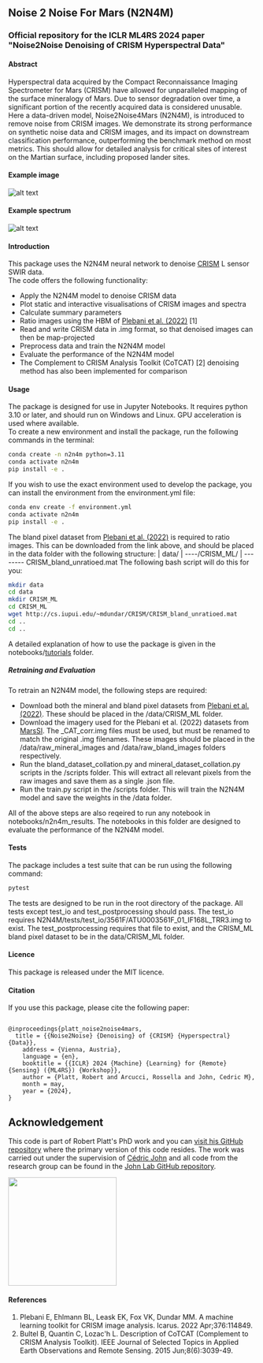 ## Noise 2 Noise For Mars (N2N4M)
### Official repository for the ICLR ML4RS 2024 paper "Noise2Noise Denoising of CRISM Hyperspectral Data"

#### Abstract
Hyperspectral data acquired by the Compact Reconnaissance Imaging Spectrometer for Mars (CRISM) have allowed for unparalleled mapping of the surface
mineralogy of Mars. Due to sensor degradation over time, a significant portion of the recently acquired data is considered unusable. Here a data-driven model,
Noise2Noise4Mars (N2N4M), is introduced to remove noise from CRISM images. We demonstrate its strong performance on synthetic noise data and CRISM
images, and its impact on downstream classification performance, outperforming the benchmark method on most metrics. This should allow for detailed analysis
for critical sites of interest on the Martian surface, including proposed lander sites.
#### Example image
![alt text](https://github.com/rob-platt/N2N4M/blob/main/docs/ATU0003561F_denoising_example_image.png)
#### Example spectrum
![alt text](https://github.com/rob-platt/N2N4M/blob/main/docs/ATU0003561F_denoising_example_spectrum.png)

#### Introduction

This package uses the N2N4M neural network to denoise [CRISM](http://crism.jhuapl.edu/) L sensor SWIR data.  
The code offers the following functionality:
* Apply the N2N4M model to denoise CRISM data
* Plot static and interactive visualisations of CRISM images and spectra
* Calculate summary parameters
* Ratio images using the HBM of [Plebani et al. (2022)](https://github.com/Banus/crism_ml) [1]
* Read and write CRISM data in .img format, so that denoised images can then be map-projected
* Preprocess data and train the N2N4M model
* Evaluate the performance of the N2N4M model
* The Complement to CRISM Analysis Toolkit (CoTCAT) [2] denoising method has also been implemented for comparison

#### Usage
The package is designed for use in Jupyter Notebooks. It requires python 3.10 or later, and should run on Windows and Linux.
GPU acceleration is used where available.  
To create a new environment and install the package, run the following commands in the terminal:

```bash
conda create -n n2n4m python=3.11
conda activate n2n4m
pip install -e .
```
If you wish to use the exact environment used to develop the package, you can install the environment from the environment.yml file:
```bash
conda env create -f environment.yml
conda activate n2n4m
pip install -e .
```
The bland pixel dataset from [Plebani et al. (2022)](http://cs.iupui.edu/~mdundar/CRISM.htm) is required to ratio images. This can be downloaded from the link above, and should be placed in the data folder with the following structure:
| data/
| ----/CRISM_ML/
| -------- CRISM_bland_unratioed.mat
The following bash script will do this for you:
```bash
mkdir data
cd data
mkdir CRISM_ML
cd CRISM_ML
wget http://cs.iupui.edu/~mdundar/CRISM/CRISM_bland_unratioed.mat
cd ..
cd ..
```
A detailed explanation of how to use the package is given in the notebooks/[tutorials](https://github.com/rob-platt/N2N4M/tree/main/notebooks/tutorials) folder.

##### Retraining and Evaluation
To retrain an N2N4M model, the following steps are required:
* Download both the mineral and bland pixel datasets from [Plebani et al. (2022)](http://cs.iupui.edu/~mdundar/CRISM.htm). These should be placed in the /data/CRISM_ML folder.
* Download the imagery used for the Plebani et al. (2022) datasets from [MarsSI](https://marssi.univ-lyon1.fr/wiki/Home). The _CAT_corr.img files must be used, but must be renamed to match the original .img filenames. These images should be placed in the /data/raw_mineral_images and /data/raw_bland_images folders respectively.
* Run the bland_dataset_collation.py and mineral_dataset_collation.py scripts in the /scripts folder. This will extract all relevant pixels from the raw images and save them as a single .json file. 
* Run the train.py script in the /scripts folder. This will train the N2N4M model and save the weights in the /data folder.

All of the above steps are also reqeired to run any notebook in notebooks/n2n4m_results. The notebooks in this folder are designed to evaluate the performance of the N2N4M model.

#### Tests
The package includes a test suite that can be run using the following command:
```bash
pytest
```
The tests are designed to be run in the root directory of the package.
All tests except test_io and test_postprocessing should pass. The test_io requires N2N4M/tests/test_io/3561F/ATU0003561F_01_IF168L_TRR3.img to exist. The test_postprocessing requires that file to exist, and the CRISM_ML bland pixel dataset to be in the data/CRISM_ML folder.

#### Licence
This package is released under the MIT licence.

#### Citation
If you use this package, please cite the following paper:
```

@inproceedings{platt_noise2noise4mars,
  title = {{Noise2Noise} {Denoising} of {CRISM} {Hyperspectral} {Data}},
	address = {Vienna, Austria},
	language = {en},
	booktitle = {{ICLR} 2024 {Machine} {Learning} for {Remote} {Sensing} ({ML4RS}) {Workshop}},
	author = {Platt, Robert and Arcucci, Rossella and John, Cedric M},
	month = may,
	year = {2024},
}
```

## Acknowledgement
This code is part of Robert Platt's PhD work and you can [visit his GitHub repository](https://github.com/rob-platt) where the primary version of this code resides. The work was carried out under the supervision of [Cédric John](https://github.com/cedricmjohn) and all code from the research group can be found in the [John Lab GitHub repository](https://github.com/johnlab-research).

<a href="https://www.john-lab.org">
<img src="https://www.john-lab.org/wp-content/uploads/2023/01/footer_small_logo.png" style="width:220px">
</a>

#### References
1. Plebani E, Ehlmann BL, Leask EK, Fox VK, Dundar MM. A machine learning toolkit for CRISM image analysis. Icarus. 2022 Apr;376:114849.
2. Bultel B, Quantin C, Lozac'h L. Description of CoTCAT (Complement to CRISM Analysis Toolkit). IEEE Journal of Selected Topics in Applied Earth Observations and Remote Sensing. 2015 Jun;8(6):3039-49.

